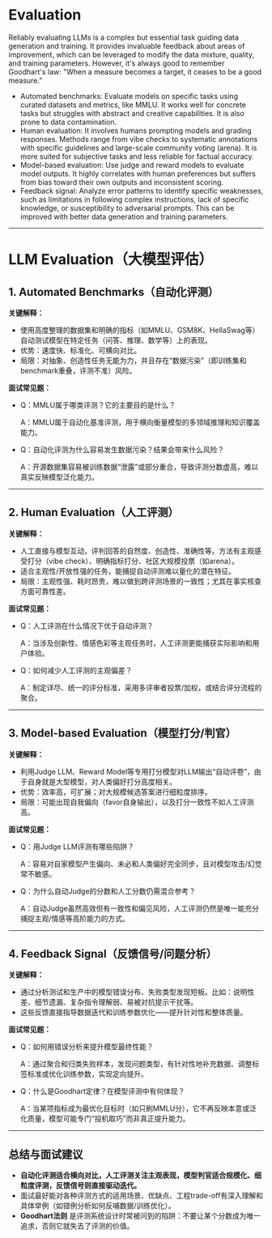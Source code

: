# Evaluation

Reliably evaluating LLMs is a complex but essential task guiding data generation and training. It provides invaluable feedback about areas of improvement, which can be leveraged to modify the data mixture, quality, and training parameters. However, it's always good to remember Goodhart's law: "When a measure becomes a target, it ceases to be a good measure."

* Automated benchmarks: Evaluate models on specific tasks using curated datasets and metrics, like MMLU. It works well for concrete tasks but struggles with abstract and creative capabilities. It is also prone to data contamination.
* Human evaluation: It involves humans prompting models and grading responses. Methods range from vibe checks to systematic annotations with specific guidelines and large-scale community voting (arena). It is more suited for subjective tasks and less reliable for factual accuracy.
* Model-based evaluation: Use judge and reward models to evaluate model outputs. It highly correlates with human preferences but suffers from bias toward their own outputs and inconsistent scoring.
* Feedback signal: Analyze error patterns to identify specific weaknesses, such as limitations in following complex instructions, lack of specific knowledge, or susceptibility to adversarial prompts. This can be improved with better data generation and training parameters.

---

# LLM Evaluation（大模型评估）

## 1. Automated Benchmarks（自动化评测）

**关键解释：**

* 使用高度整理的数据集和明确的指标（如MMLU、GSM8K、HellaSwag等）自动测试模型在特定任务（问答、推理、数学等）上的表现。
* 优势：速度快、标准化、可横向对比。
* 局限：对抽象、创造性任务无能为力，并且存在“数据污染”（即训练集和benchmark重叠，评测不准）风险。

**面试常见题：**

* Q：MMLU属于哪类评测？它的主要目的是什么？

  A：MMLU属于自动化基准评测，用于横向衡量模型的多领域推理和知识覆盖能力。
* Q：自动化评测为什么容易发生数据污染？结果会带来什么风险？

  A：开源数据集容易被训练数据“泄露”或部分重合，导致评测分数虚高，难以真实反映模型泛化能力。

---

## 2. Human Evaluation（人工评测）

**关键解释：**

* 人工直接与模型互动，评判回答的自然度、创造性、准确性等。方法有主观感受打分（vibe check）、明确指标打分、社区大规模投票（如arena）。
* 适合主观性/开放性强的任务，能捕捉自动评测难以量化的潜在特征。
* 局限：主观性强、耗时昂贵，难以做到跨评测场景的一致性；尤其在事实核查方面可靠性差。

**面试常见题：**

* Q：人工评测在什么情况下优于自动评测？

  A：当涉及创新性、情感色彩等主观任务时，人工评测更能捕获实际影响和用户体验。
* Q：如何减少人工评测的主观偏差？

  A：制定详尽、统一的评分标准，采用多评审者投票/加权，或结合评分流程的聚合。

---

## 3. Model-based Evaluation（模型打分/判官）

**关键解释：**

* 利用Judge LLM、Reward Model等专用打分模型对LLM输出“自动评卷”，由于自身就是大型模型，对人类偏好打分高度相关。
* 优势：效率高，可扩展；对大规模候选答案进行细粒度排序。
* 局限：可能出现自我偏向（favor自身输出），以及打分一致性不如人工评测高。

**面试常见题：**

* Q：用Judge LLM评测有哪些陷阱？

  A：容易对自家模型产生偏向、未必和人类偏好完全同步，且对模型攻击/幻觉常不敏感。
* Q：为什么自动Judge的分数和人工分数仍需混合参考？

  A：自动Judge虽然高效但有一致性和偏见风险，人工评测仍然是唯一能充分捕捉主观/情感等高阶能力的方式。

---

## 4. Feedback Signal（反馈信号/问题分析）

**关键解释：**

* 通过分析测试和生产中的模型错误分布、失败类型发现短板。比如：说明性差、细节遗漏、复杂指令理解弱、易被对抗提示干扰等。
* 这些反馈直接指导数据迭代和训练参数优化——提升针对性和整体质量。

**面试常见题：**

* Q：如何用错误分析来提升模型最终性能？

  A：通过聚合和归类失败样本，发现问题类型，有针对性地补充数据、调整标签标准或优化训练参数，实现定向提升。
* Q：什么是Goodhart定律？在模型评测中有何体现？

  A：当某项指标成为最优化目标时（如只刷MMLU分），它不再反映本意或泛化质量，模型可能专门“投机取巧”而非真正提升能力。

---

## 总结与面试建议

* **自动化评测适合横向对比，人工评测关注主观表现，模型判官适合规模化、细粒度评测，反馈信号则直接驱动迭代。**
* 面试最好能对各种评测方式的适用场景、优缺点、工程trade-off有深入理解和具体举例（如错例分析如何反哺数据/训练优化）。
* **Goodhart法则** 是评测系统设计时常被问到的陷阱：不要让某个分数成为唯一追求，否则它就失去了评测的价值。
